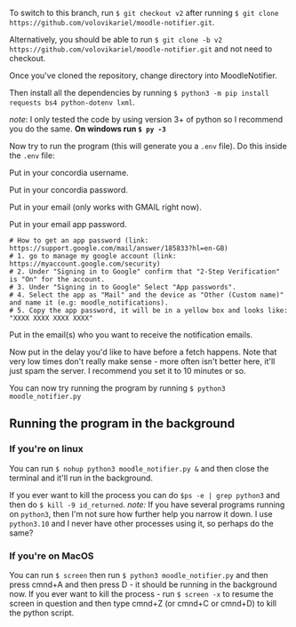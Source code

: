 To switch to this branch, run `$ git checkout v2` after running `$ git clone https://github.com/volovikariel/moodle-notifier.git`.

Alternatively, you should be able to run `$ git clone -b v2 https://github.com/volovikariel/moodle-notifier.git` and not need to checkout.

Once you've cloned the repository, change directory into MoodleNotifier.

Then install all the dependencies by running 
`$ python3 -m pip install requests bs4 python-dotenv lxml`.

*note*: I only tested the code by using version 3+ of python so I recommend you do the same. **On windows run `$ py -3`**

Now try to run the program (this will generate you a `.env` file). Do this inside the `.env` file:

Put in your concordia username.

Put in your concordia password.

Put in your email (only works with GMAIL right now).

Put in your email app password.
```
# How to get an app password (link: https://support.google.com/mail/answer/185833?hl=en-GB)
# 1. go to manage my google account (link: https://myaccount.google.com/security)
# 2. Under "Signing in to Google" confirm that "2-Step Verification" is "On" for the account.
# 3. Under "Signing in to Google" Select "App passwords".
# 4. Select the app as "Mail" and the device as "Other (Custom name)" and name it (e.g: moodle_notifications).
# 5. Copy the app password, it will be in a yellow box and looks like: "XXXX XXXX XXXX XXXX"
```
Put in the email(s) who you want to receive the notification emails.

Now put in the delay you'd like to have before a fetch happens. Note that very low times don't really make sense - more often isn't better here, it'll just spam the server. I recommend you set it to 10 minutes or so.

You can now try running the program by running `$ python3 moodle_notifier.py`

## Running the program in the background
### If you're on linux
You can run `$ nohup python3 moodle_notifier.py &` 
and then close the terminal and it'll run in the background.

If you ever want to kill the process you can do `$ps -e | grep python3` and then do `$ kill -9 id_returned`.
*note:* If you have several programs running on `python3`, then I'm not sure how further help you narrow it down. I use `python3.10` and I never have other processes using it, so perhaps do the same?

### If you're on MacOS
You can run `$ screen` then run `$ python3 moodle_notifier.py` and then press cmnd+A and then press D - it should be running in the background now.
If you ever want to kill the process - run `$ screen -x` to resume the screen in question and then type cmnd+Z (or cmnd+C or cmnd+D) to kill the python script.
